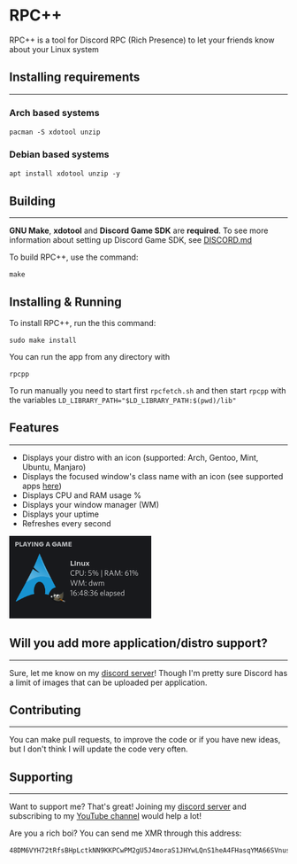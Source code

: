 # RPC++
RPC++ is a tool for Discord RPC (Rich Presence) to let your friends know about your Linux system


## Installing requirements
---
### Arch based systems
```
pacman -S xdotool unzip
```
### Debian based systems
```
apt install xdotool unzip -y
```

## Building
---
**GNU Make**, **xdotool** and **Discord Game SDK** are **required**. To see more information about setting up Discord Game SDK, see [DISCORD.md](./DISCORD.md)

To build RPC++, use the command: 
```
make
```

## Installing & Running
To install RPC++, run the this command:
```
sudo make install
```
You can run the app from any directory with
```
rpcpp
```

To run manually you need to start first `rpcfetch.sh` and then start `rpcpp` with the variables `LD_LIBRARY_PATH="$LD_LIBRARY_PATH:$(pwd)/lib"`

## Features
---
- Displays your distro with an icon (supported: Arch, Gentoo, Mint, Ubuntu, Manjaro)
- Displays the focused window's class name with an icon (see supported apps [here](./APPLICATIONS.md))
- Displays CPU and RAM usage %
- Displays your window manager (WM)
- Displays your uptime
- Refreshes every second
  
![Preview of the rich presence](./screenshot.png)

## Will you add more application/distro support?
---
Sure, let me know on my [discord server](https://grial.tech/discord)! Though I'm pretty sure Discord has a limit of images that can be uploaded per application.

## Contributing
---
You can make pull requests, to improve the code or if you have new ideas, but I don't think I will update the code very often.

## Supporting
---
Want to support me? That's great! Joining my [discord server](https://grial.tech/discord) and subscribing to my [YouTube channel](https://www.youtube.com/channel/UCi-C-JNMVZNpX9kOs2ZLwxw) would help a lot!

Are you a rich boi? You can send me XMR through this address:
```
48DM6VYH72tRfsBHpLctkNN9KKPCwPM2gU5J4moraS1JHYwLQnS1heA4FHasqYMA66SVnusFFPb3GAyW5yBPBwLRAKJuvT1
```